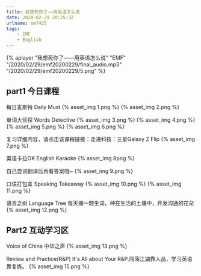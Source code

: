 ```yaml
---
title: 我想死你了——用英语怎么说
date: 2020-02-29 20:25:32
urlname: emf425
tags:
    - EMF
    - English
---
```

 
 <!-- more -->
 
  {% aplayer "我想死你了——用英语怎么说" "EMF" "/2020/02/29/emf20200229/final_audio.mp3"  "/2020/02/29/emf20200229/5.png" %}
  ## part1 今日课程
  每日麦斯特 Daily Must
  {% asset_img 1.png %}
  {% asset_img 2.png %}
  <br/>
  
  单词大侦探 Words Detective
  {% asset_img 3.png %}
  {% asset_img 4.png %}
  {% asset_img 5.png %}
  {% asset_img 6.png %}
  <br/>
  
  复习详细内容，请点击该课程链接：走进科技：三星Galaxy Z Flip
  {% asset_img 7.png %}
  <br/>
  
  英语卡拉OK English Karaoke
  {% asset_img 8png %}
  <br/>
  
  自己尝试翻译后再看答案哦~
  {% asset_img 9.png %}
  <br/>
  
  口语打包盒 Speaking Takeaway
  {% asset_img 10.png %}
  {% asset_img 11.png %}
  <br/>
  
  语言之树 Language Tree
  每天摘一颗生词，种在生活的土壤中，开发沟通的花朵
  {% asset_img 12.png %}
  <br/>
  
  ## Part2 互动学习区
  Voice of China 中华之声
  {% asset_img 13.png %}
  <br/>
  
  Review and Practice(R&P)
  It's All about Your R&P.闯荡江湖靠人品，学习英语靠复练。
  {% asset_img 15.png %}